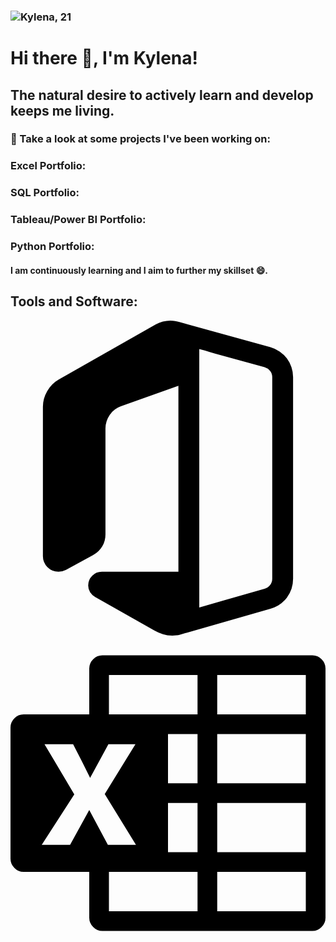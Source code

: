 

### ![Kylena, 21](https://github.com/kylenaaa/kylenaaa/assets/109061484/d5c89c76-98fe-4df8-9198-77d1c2ae1442)
# Hi there 👋, I'm Kylena!
## The natural desire to actively learn and develop keeps me living.

### 🌱 Take a look at some projects I've been working on:

### Excel Portfolio:

### SQL Portfolio:

### Tableau/Power BI Portfolio:

### Python Portfolio:

#### I am continuously learning and I aim to further my skillset 😄.

## Tools and Software:
<svg role="img" viewBox="0 0 24 24" xmlns="http://www.w3.org/2000/svg"><title>Microsoft Office</title><path d="M21.53 4.306v15.363q0 .807-.472 1.433-.472.627-1.253.85l-6.888 1.974q-.136.037-.29.055-.156.019-.293.019-.396 0-.72-.105-.321-.106-.656-.292l-4.505-2.544q-.248-.137-.391-.366-.143-.23-.143-.515 0-.434.304-.738.304-.305.739-.305h5.831V4.964l-4.38 1.563q-.533.187-.856.658-.322.472-.322 1.03v8.078q0 .496-.248.912-.25.416-.683.651l-2.072 1.13q-.286.148-.571.148-.497 0-.844-.347-.348-.347-.348-.844V6.563q0-.62.33-1.19.328-.571.874-.881L11.07.285q.248-.136.534-.21.285-.075.57-.075.211 0 .38.031.166.031.364.093l6.888 1.899q.384.11.7.329.317.217.547.52.23.305.353.67.125.367.125.764zm-1.588 15.363V4.306q0-.273-.16-.478-.163-.204-.423-.28l-3.388-.93q-.397-.111-.794-.23-.397-.117-.794-.216v19.68l4.976-1.427q.26-.074.422-.28.161-.204.161-.477z"/></svg> <svg role="img" viewBox="0 0 24 24" xmlns="http://www.w3.org/2000/svg"><title>Microsoft Excel</title><path d="M23 1.5q.41 0 .7.3.3.29.3.7v19q0 .41-.3.7-.29.3-.7.3H7q-.41 0-.7-.3-.3-.29-.3-.7V18H1q-.41 0-.7-.3-.3-.29-.3-.7V7q0-.41.3-.7Q.58 6 1 6h5V2.5q0-.41.3-.7.29-.3.7-.3zM6 13.28l1.42 2.66h2.14l-2.38-3.87 2.34-3.8H7.46l-1.3 2.4-.05.08-.04.09-.64-1.28-.66-1.29H2.59l2.27 3.82-2.48 3.85h2.16zM14.25 21v-3H7.5v3zm0-4.5v-3.75H12v3.75zm0-5.25V7.5H12v3.75zm0-5.25V3H7.5v3zm8.25 15v-3h-6.75v3zm0-4.5v-3.75h-6.75v3.75zm0-5.25V7.5h-6.75v3.75zm0-5.25V3h-6.75v3Z"/></svg>
<!--
**kylenaaa/kylenaaa** is a ✨ _special_ ✨ repository because its `README.md` (this file) appears on your GitHub profile.

Here are some ideas to get you started:

- 🔭 I’m currently working on ...
- 🌱 I’m currently learning ...
- 👯 I’m looking to collaborate on ...
- 🤔 I’m looking for help with ...
- 💬 Ask me about ...
- 📫 How to reach me: ...
- 😄 Pronouns: ...
- ⚡ Fun fact: ...
-->
